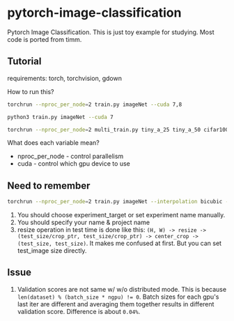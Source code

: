 # pytorch-image-classification
 Pytorch Image Classification. This is just toy example for studying. Most code is ported from timm.



## Tutorial
requirements: torch, torchvision, gdown

How to run this?
```bash
torchrun --nproc_per_node=2 train.py imageNet --cuda 7,8 
```

```bash
python3 train.py imageNet --cuda 7 
```

```bash
torchrun --nproc_per_node=2 multi_train.py tiny_a_25 tiny_a_50 cifar100_a_25 cifar100_a_50 cifar10_a_25 cifar10_a_50 -m resnext50_32_4 resnext101_32_4 -c 7,8 -o log/resnext
```

What does each variable mean?
- nproc_per_node - control parallelism
- cuda - control which gpu device to use



## Need to remember
```bash
torchrun --nproc_per_node=2 train.py imageNet --interpolation bicubic --lr 1e-3 --epoch 50 --warmup-lr 1e-6 -j 8 --pin-memory --amp --channels-last --cuda 7,8 --who hankyul --exp-target model_name
```

1. You should choose experiment_target or set experiment name manually.
2. You should specify your name & project name
3. resize operation in test time is done like this: `(H, W) -> resize -> (test_size/crop_ptr, test_size/crop_ptr) -> center_crop -> (test_size, test_size)`. It makes me confused at first. But you can set test_image size directly.



## Issue
1. Validation scores are not same w/ w/o distributed mode. This is because `len(dataset) % (batch_size * ngpu) != 0`. Batch sizes for each gpu's last iter are different and averaging them together results in different validation score. Difference is about `0.04%`.